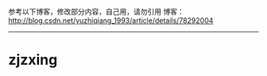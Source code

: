 参考以下博客，修改部分内容，自己用，请勿引用
博客： http://blog.csdn.net/yuzhiqiang_1993/article/details/78292004


--------------------------
# zjzxing
